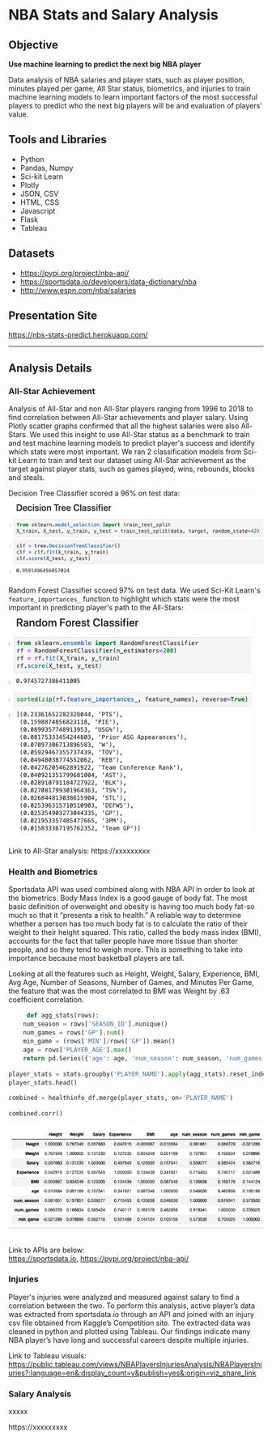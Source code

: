 # NBA Stats and Salary Analysis

## Objective
<strong>Use machine learning to predict the next big NBA player</strong>

Data analysis of NBA salaries and player stats, such as player position, minutes played per game, All Star status, biometrics, and injuries to train machine learning models to learn important factors of the most successful players to predict who the next big players will be and evaluation of players' value.

## Tools and Libraries
* Python
* Pandas, Numpy
* Sci-kit Learn
* Plotly
* JSON, CSV
* HTML, CSS
* Javascript
* Flask
* Tableau

## Datasets
* https://pypi.org/project/nba-api/
* https://sportsdata.io/developers/data-dictionary/nba
* http://www.espn.com/nba/salaries


## Presentation Site
https://nbs-stats-predict.herokuapp.com/

***

## Analysis Details

### All-Star Achievement 
Analysis of All-Star and non All-Star players ranging from 1996 to 2018 to find correlation between All-Star achievements and player salary. Using Plotly scatter graphs confirmed that all the highest salaries were also All-Stars. We used this insight to use All-Star status as a benchmark to train and test machine learning models to predict player's success and identify which stats were most important. We ran 2 classification models from Sci-kit Learn to train and test our dataset using All-Star achievement as the target against player stats, such as games played, wins, rebounds, blocks and steals.

Decision Tree Classifier scored a 96% on test data:
<br>
![index](group_files/images/readme1.png)

Random Forest Classifier scored 97% on test data. We used Sci-Kit Learn's `feature_importances_` function to highlight which stats were the most important in predicting player's path to the All-Stars:
<br>
![index](group_files/images/readme2.png)

Link to All-Star analysis: https://xxxxxxxxx

### Health and Biometrics
<p> Sportsdata API was used combined along with NBA API in order to look at the biometrics.   Body Mass Index is a good gauge of body fat. The most basic definition of overweight and obesity is having too much body fat-so much so that it “presents a risk to health.” A reliable way to determine whether a person has too much body fat is to calculate the ratio of their weight to their height squared. This ratio, called the body mass index (BMI), accounts for the fact that taller people have more tissue than shorter people, and so they tend to weigh more.  This is something to take into importance because most basketball players are tall. </p>

<p>Looking at all the features such as Height, Weight, Salary, Experience, BMI, Avg Age, Number of Seasons, Number of Games, and Minutes Per Game, the feature that was the most correlated to BMI was Weight by .63 coefficient correlation. </p>

```python
     def agg_stats(rows):
    num_season = rows['SEASON_ID'].nunique()
    num_games = rows['GP'].sum()
    min_game = (rows['MIN']/rows['GP']).mean()
    age = rows['PLAYER_AGE'].max()
    return pd.Series({'age': age, 'num_season': num_season, 'num_games': num_games, 'min_game': min_game})
```

```python
player_stats = stats.groupby('PLAYER_NAME').apply(agg_stats).reset_index()
player_stats.head()
```

```python
combined = healthinfo_df.merge(player_stats, on='PLAYER_NAME')
```

```python
combined.corr()
```

![index](group_files/images/correlationimg.png)

<br>Link to APIs are below:</br>
https://sportsdata.io, https://pypi.org/project/nba-api/

### Injuries
Player's injuries were analyzed and measured against salary to find a correlation between the two. To perform this analysis, active player’s data was extracted from sportsdata.io through an API and joined with an injury csv file obtained from Kaggle’s Competition site.  The extracted data was cleaned in python and plotted using Tableau.
Our findings indicate many NBA player’s have long and successful careers despite multiple injuries.

Link to Tableau visuals: https://public.tableau.com/views/NBAPlayersInjuriesAnalysis/NBAPlayersInjuries?:language=en&:display_count=y&publish=yes&:origin=viz_share_link

### Salary Analysis
xxxxx

https://xxxxxxxxx
